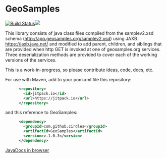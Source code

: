 # GeoSamples

[![Build Status](https://travis-ci.org/CIRDLES/GeoSamples.svg?branch=master)](https://travis-ci.org/CIRDLES/GeoSamples)[![](https://jitpack.io/v/cirdles/GeoSamples.svg)](https://jitpack.io/#cirdles/GeoSamples)

This library consists of java class files compiled from the samplev2.xsd schema (http://app.geosamples.org/samplev2.xsd) 
using JAXB : https://jaxb.java.net/  and modified to add parent, children, and siblings that are provided when http GET is invoked
at one of geosamples.org services.  Three deserialization methods are provided to cover each of the working versions of the services.

This is a work-in-progress, so please contribute ideas, code, docs, etc.

For use with Maven, add to your pom.xml file this repository:
```xml
      <repository>
        <id>jitpack.io</id>
        <url>https://jitpack.io</url>
      </repository>
```
and this reference to GeoSamples:
```xml
      <dependency>
        <groupId>com.github.cirdles</groupId>
        <artifactId>GeoSamples</artifactId>
        <version>v.1.0.3</version>
      </dependency>
```
[JavaDocs in browser](https://jitpack.io/com/github/cirdles/GeoSamples/v.1.0.3/javadoc/)
